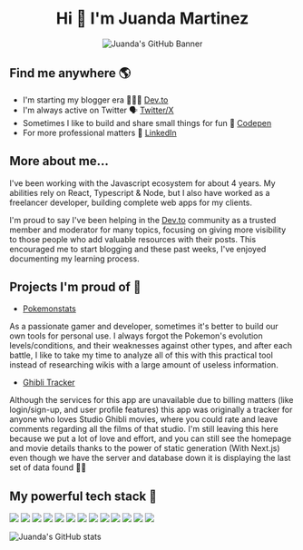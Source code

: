 <h1 align="center">Hi 👋 I'm Juanda Martinez</h1>

<p align="center">
  <img src="https://github.com/juandadev/juandadev/assets/38818606/0ffb37ab-36f3-469d-a6da-531c879fc142" alt="Juanda's GitHub Banner" title="Juanda's GitHub Banner" align="center" />
</p>

## Find me anywhere 🌎

- I'm starting my blogger era 👨🏻‍💻 [Dev.to](https://dev.to/juandadev)
- I'm always active on Twitter 🗣️ [Twitter/X](https://twitter.com/juandadotdev)
- Sometimes I like to build and share small things for fun 🧱 [Codepen](https://codepen.io/juandadev)
- For more professional matters 💼 [LinkedIn](https://www.linkedin.com/in/juandadev/)

## More about me...

I've been working with the Javascript ecosystem for about 4 years. My abilities rely on React, Typescript & Node, but I also have worked as a freelancer developer, building complete web apps for my clients.

I'm proud to say I've been helping in the [Dev.to](https://dev.to) community as a trusted member and moderator for many topics, focusing on giving more visibility to those people who add valuable resources with their posts. This encouraged me to start blogging and these past weeks, I've enjoyed documenting my learning process.

## Projects I'm proud of 💚

- [Pokemonstats](https://github.com/juandadev/pokemonstats)
  
As a passionate gamer and developer, sometimes it's better to build our own tools for personal use. I always forgot the Pokemon's evolution levels/conditions, and their weaknesses against other types, and after each battle, I like to take my time to analyze all of this with this practical tool instead of researching wikis with a large amount of useless information.

- [Ghibli Tracker](https://github.com/thomasnrggo/Ghibli-tracker-client)

Although the services for this app are unavailable due to billing matters (like login/sign-up, and user profile features) this app was originally a tracker for anyone who loves Studio Ghibli movies, where you could rate and leave comments regarding all the films of that studio. I'm still leaving this here because we put a lot of love and effort, and you can still see the homepage and movie details thanks to the power of static generation (With Next.js) even though we have the server and database down it is displaying the last set of data found 💪🏻

## My powerful tech stack 🥸

<img src="https://img.shields.io/badge/CSS3-1572B6?style=for-the-badge&logo=css3&logoColor=white"/> <img src="https://img.shields.io/badge/HTML5-E34F26?style=for-the-badge&logo=html5&logoColor=white"/> <img src="https://img.shields.io/badge/JavaScript-323330?style=for-the-badge&logo=javascript&logoColor=F7DF1E"/> <img src="https://img.shields.io/badge/json-5E5C5C?style=for-the-badge&logo=json&logoColor=white"/> <img src="https://img.shields.io/badge/PHP-777BB4?style=for-the-badge&logo=php&logoColor=white"/> <img src="https://img.shields.io/badge/TypeScript-007ACC?style=for-the-badge&logo=typescript&logoColor=white"/> <img src="https://img.shields.io/badge/Bootstrap-563D7C?style=for-the-badge&logo=bootstrap&logoColor=white"/> <img src="https://img.shields.io/badge/Laravel-FF2D20?style=for-the-badge&logo=laravel&logoColor=white"/> <img src="https://img.shields.io/badge/Markdown-000000?style=for-the-badge&logo=markdown&logoColor=white"/> <img src="https://img.shields.io/badge/next%20js-000000?style=for-the-badge&logo=nextdotjs&logoColor=white"/> <img src="https://img.shields.io/badge/Node%20js-339933?style=for-the-badge&logo=nodedotjs&logoColor=white"/> <img src="https://img.shields.io/badge/React-20232A?style=for-the-badge&logo=react&logoColor=61DAFB"/> <img src="https://img.shields.io/badge/Redux-593D88?style=for-the-badge&logo=redux&logoColor=white"/>

![Juanda's GitHub stats](https://github-readme-stats.vercel.app/api?username=juandadev&show_icons=true&theme=transparent)
